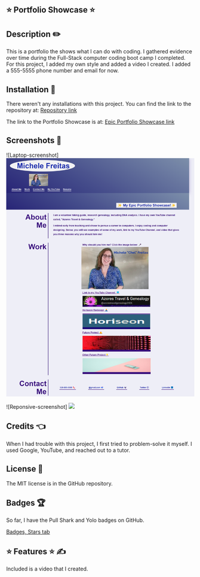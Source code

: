 ## ⭐ Portfolio Showcase ⭐

## Description ✏️

This is a portfolio the shows what I can do with coding.  I gathered evidence over time during the Full-Stack computer coding boot camp I completed.  For this project, I added my own style and added a video I created.  I added a 555-5555 phone number and email for now. 

## Installation 🔑

There weren't any installations with this project.  You can find the link to the repository at:
[Repository link](https://github.com/123sites?tab=repositories)

The link to the Portfolio Showcase is at:
[Epic Portfolio Showcase link](https://github.com/123sites/Epic_Portfolio_Showcase.git)

## Screenshots 🎯

![Laptop-screenshot] <img src="assets/images/Screenshot With Laptop View.png">

![Reponsive-screenshot] <img src="assets/images/responsive screenshot.png">

## Credits 👈

  When I had trouble with this project, I first tried to problem-solve it myself.  I used Google, YouTube, and reached out to a tutor.  

## License 📝

The MIT license is in the GitHub repository.  
<a href="https://github.com/123sites/Portfolio_Showcase/commit/732ddba936fe6d5aa29390e0b22be55d075d8956"></a>

## Badges 🏆

So far, I have the Pull Shark and Yolo badges on GitHub.

[Badges, Stars tab](https://github.com/123sites?tab=stars)

## ⭐ Features ⭐ ✍

Included is a video that I created.
